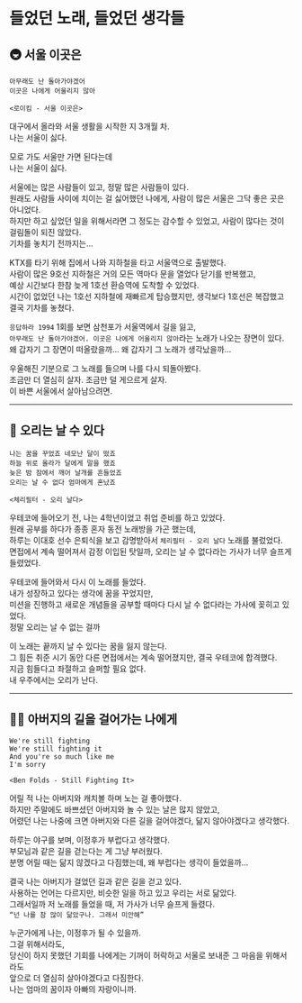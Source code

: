 # 들었던 노래, 들었던 생각들

## 🚇 서울 이곳은

```
아무래도 난 돌아가야겠어
이곳은 나에게 어울리지 않아

<로이킴 - 서울 이곳은>
```

대구에서 올라와 서울 생활을 시작한 지 3개월 차.  
나는 서울이 싫다.  

모로 가도 서울만 가면 된다는데  
나는 서울이 싫다.  

서울에는 많은 사람들이 있고, 정말 많은 사람들이 있다.  
원래도 사람들 사이에 치이는 걸 싫어했던 나에게, 사람이 많은 서울은 그닥 좋은 곳은 아니었다.  
하지만 하고 싶었던 일을 위해서라면 그 정도는 감수할 수 있었고, 사람이 많다는 것이 걸림돌이 되진 않았다.  
기차를 놓치기 전까지는…  

KTX를 타기 위해 집에서 나와 지하철을 타고 서울역으로 출발했다.  
사람이 많은 9호선 지하철은 거의 모든 역마다 문을 열었다 닫기를 반복했고,  
예상 시간보다 한참 늦게 1호선 환승역에 도착할 수 있었다.  
시간이 없었던 나는 1호선 지하철에 재빠르게 탑승했지만, 생각보다 1호선은 복잡했고 결국 기차를 놓쳤다.  

`응답하라 1994` 1회를 보면 삼천포가 서울역에서 길을 잃고,  
`아무래도 난 돌아가야겠어. 이곳은 나에게 어울리지 않아`라는 노래가 나오는 장면이 있다.  
왜 갑자기 그 장면이 떠올랐을까… 왜 갑자기 그 노래가 생각났을까…  

우울해진 기분으로 그 노래를 들으며 나를 다시 되돌아봤다.  
조금만 더 열심히 살자. 조금만 덜 게으르게 살자.  
이 바쁜 서울에서 살아남으려면.  

---

## 🦆 오리는 날 수 있다

```
나는 꿈을 꾸었죠 네모난 달이 떴죠
하늘 위로 올라가 달에게 말을 했죠
늦은 밤 잠에서 깨어 날개를 흔들었죠
오리는 날 수 없다 엄마에게 혼났죠

<체리필터 - 오리 날다>
```

우테코에 들어오기 전, 나는 4학년이었고 취업 준비를 하고 있었다.  
원래 공부를 하다가 종종 혼자 동전 노래방을 가곤 했는데,  
하루는 이대호 선수 은퇴식을 보고 감명받아서 `체리필터 - 오리 날다` 노래를 불렀었다.  
면접에서 계속 떨어져서 감정 이입된 탓일까, 오리는 날 수 없다라는 가사가 너무 슬프게 들렸었다.  

우테코에 들어와서 다시 이 노래를 들었다.  
내가 성장하고 있다는 생각에 꿈을 꾸었지만,  
미션을 진행하고 새로운 개념들을 공부할 때마다 다시 날 수 없다라는 가사에 꽂히고 있었다.  
정말 오리는 날 수 없는 걸까  

이 노래는 끝까지 날 수 있다는 꿈을 잃지 않는다.  
그 힘든 취준 시기 동안 다른 면접에서는 계속 떨어졌지만, 결국 우테코에 합격했다.  
지금 힘들다고 좌절하고 슬퍼할 필요 없다.  
내 우주에서는 오리가 난다.  

---

## 👨‍👦 아버지의 길을 걸어가는 나에게

```
We're still fighting
We're still fighting it
And you're so much like me
I'm sorry

<Ben Folds - Still Fighting It>
```

어릴 적 나는 아버지와 캐치볼 하며 노는 걸 좋아했다.  
하지만 주말에도 바쁘셨던 아버지와 놀 수 있는 날은 많지 않았고,  
어렸던 나는 나중에 크면 아버지와 다른 길을 걸어야겠다, 닮지 않아야겠다고 생각했다.  

하루는 야구를 보며, 이정후가 부럽다고 생각했다.  
부모님과 같은 길을 걷는다는 게 그냥 부러웠다.  
분명 어릴 때는 닮지 않겠다고 다짐했는데, 왜 부럽다는 생각이 들었을까...  

결국 나는 아버지가 걸었던 길과 같은 길을 걷고 있다.  
사용하는 언어는 다르지만, 비슷한 일을 하고 있고 우리는 서로 닮았다.  
그래서일까 저 노래를 들었을 때, 저 가사가 너무 슬프게 들렸다.  
`“넌 나를 참 많이 닮았구나. 그래서 미안해”`  

누군가에게 나는, 이정후가 될 수 있을까.  
그걸 위해서라도,  
당신이 하지 못했던 기회를 나에게는 기꺼이 허락하고 서울로 보내준 그 마음을 위해서라도  
앞으로 더 열심히 살아야겠다고 다짐한다.  
나는 엄마의 꿈이자 아빠의 자랑이니까.  
